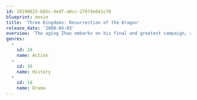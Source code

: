 ```yaml
---
id: 19290625-b85c-4e97-a0cc-27874e041c70
blueprint: movie
title: 'Three Kingdoms: Resurrection of the Dragon'
release_date: '2008-04-03'
overview: 'The aging Zhao embarks on his final and greatest campaign, a road to adventure that will crown his name in glory for all time.'
genres:
  -
    id: 28
    name: Action
  -
    id: 36
    name: History
  -
    id: 18
    name: Drama
---
```

